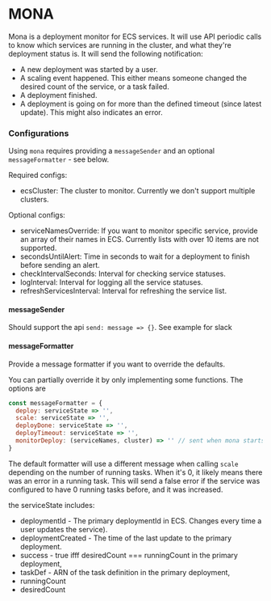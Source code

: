 
# MONA

Mona is a deployment monitor for ECS services. It will use API periodic calls to know which services are running in the cluster,
and what they're deployment status is. It will send the following notification:
- A new deployment was started by a user.
- A scaling event happened. This either means someone changed the desired count of the service, or a task failed.
- A deployment finished.
- A deployment is going on for more than the defined timeout (since latest update). This might also indicates an error.

### Configurations

Using `mona` requires providing a `messageSender` and an optional `messageFormatter` - see below.

Required configs:
- ecsCluster: The cluster to monitor. Currently we don't support multiple clusters.

Optional configs:
- serviceNamesOverride: If you want to monitor specific service, provide an array of their names in ECS. Currently lists with over 10 items are not supported.
- secondsUntilAlert: Time in seconds to wait for a deployment to finish before sending an alert.
- checkIntervalSeconds: Interval for checking service statuses.
- logInterval: Interval for logging all the service statuses.
- refreshServicesInterval: Interval for refreshing the service list.

#### messageSender
Should support the api `send: message => {}`. See example for slack

#### messageFormatter
Provide a message formatter if you want to override the defaults.

You can partially override it by only implementing some functions. The options are

```js
const messageFormatter = {
  deploy: serviceState => '',
  scale: serviceState => '',
  deployDone: serviceState => '',
  deployTimeout: serviceState => '',
  monitorDeploy: (serviceNames, cluster) => '' // sent when mona starts
}
```

The default formatter will use a different message when calling `scale` depending on the number of running tasks. When it's 0,
it likely means there was an error in a running task.
This will send a false error if the service was configured to have 0 running tasks before, and it was increased.

the serviceState includes:
- deploymentId - The primary deploymentId in ECS. Changes every time a user updates the service).
- deploymentCreated - The time of the last update to the primary deployment.
- success - true ifff desiredCount === runningCount in the primary deployment,
- taskDef - ARN of the task definition in the primary deployment,
- runningCount
- desiredCount
